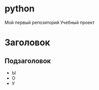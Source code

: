 # python
Мой первый репозиторий
Учебный проект

Заголовок
=========
Подзаголовок
------------

- Ы
- О
- У

